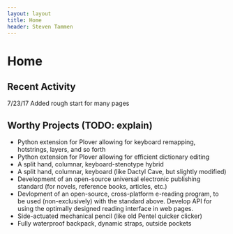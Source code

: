 ```yaml
---
layout: layout
title: Home
header: Steven Tammen
---
```


<h1 class="center"> Home </h1>

## Recent Activity

7/23/17   Added rough start for many pages

## Worthy Projects (TODO: explain)

- Python extension for Plover allowing for keyboard remapping, hotstrings, layers, and so forth
- Python extension for Plover allowing for efficient dictionary editing
- A split hand, columnar, keyboard-stenotype hybrid
- A split hand, columnar, keyboard (like Dactyl Cave, but slightly modified)
- Development of an open-source universal electronic publishing standard (for novels, reference books, articles, etc.)
- Devlopment of an open-source, cross-platform e-reading program, to be used (non-exclusively) with the standard above. Develop API for using the optimally designed reading interface in web pages.
- Side-actuated mechanical pencil (like old Pentel quicker clicker)
- Fully waterproof backpack, dynamic straps, outside pockets
